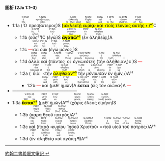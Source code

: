 #### 圖析 (2Jo 1:1–3)

- <rt>1:1a</rt> (<RUBY><ruby><ruby>Ὁ<rt>The</rt></ruby><rt>ὁ</rt></ruby><rt>T-NSM</rt></RUBY> <RUBY><ruby><ruby>πρεσβύτερος<rt>elder,</rt></ruby><rt>πρεσβύτερος</rt></ruby><rt>A-NSM</rt></RUBY>)S <mark>(‹<RUBY><ruby><ruby>ἐκλεκτῇ<rt>To [the] elect</rt></ruby><rt>ἐκλεκτός</rt></ruby><rt>A-DSF</rt></RUBY> <RUBY><ruby><ruby>κυρίᾳ<rt>lady</rt></ruby><rt>Κυρία</rt></ruby><rt>N-DSF</rt></RUBY>› <RUBY><ruby><ruby>καὶ<rt>and</rt></ruby><rt>καί</rt></ruby><rt>CONJ</rt></RUBY> ‹<RUBY><ruby><ruby>τοῖς<rt>to the</rt></ruby><rt>ὁ</rt></ruby><rt>T-DPN</rt></RUBY> <RUBY><ruby><ruby>τέκνοις<rt>children</rt></ruby><rt>τέκνον</rt></ruby><rt>N-DPN</rt></RUBY> <RUBY><ruby><ruby>αὐτῆς<rt>of her,</rt></ruby><rt>αὐτός</rt></ruby><rt>P-GSF</rt></RUBY> › )°¹</mark>C
	- <rt>1:1b</rt> (<RUBY><ruby><ruby>οὓς°¹<rt>whom</rt></ruby><rt>ὅς, ἥ</rt></ruby><rt>R-APM</rt></RUBY>)C (<RUBY><ruby><ruby>ἐγὼ<rt>I</rt></ruby><rt>ἐγώ</rt></ruby><rt>P-1NS</rt></RUBY>)S <RUBY><ruby><ruby><mark><strong>ἀγαπῶ</strong>°²</mark><rt>love</rt></ruby><rt>ἀγαπάω</rt></ruby><rt>V-PAI-1S</rt></RUBY> (<RUBY><ruby><ruby>ἐν<rt>in</rt></ruby><rt>ἐν</rt></ruby><rt>PREP</rt></RUBY> <RUBY><ruby><ruby>ἀληθείᾳ,<rt>truth,</rt></ruby><rt>ἀλήθεια</rt></ruby><rt>N-DSF</rt></RUBY>)A
	- <rt>1:1c</rt> <strong><font color='red'>—</font></strong><RUBY><ruby><ruby>καὶ<rt>and</rt></ruby><rt>καί</rt></ruby><rt>CONJ</rt></RUBY> <RUBY><ruby><ruby>οὐκ<rt>not</rt></ruby><rt>οὐ</rt></ruby><rt>PRT-N</rt></RUBY> (<RUBY><ruby><ruby>ἐγὼ<rt>I</rt></ruby><rt>ἐγώ</rt></ruby><rt>P-1NS</rt></RUBY> <RUBY><ruby><ruby>μόνος,<rt>only,</rt></ruby><rt>μόνος</rt></ruby><rt>A-NSM</rt></RUBY>)S
	- <rt>1:1d</rt> <RUBY><ruby><ruby>ἀλλὰ<rt>but</rt></ruby><rt>ἀλλά</rt></ruby><rt>CONJ</rt></RUBY> <RUBY><ruby><ruby>καὶ<rt>also</rt></ruby><rt>καί</rt></ruby><rt>CONJ</rt></RUBY> {<RUBY><ruby><ruby>πάντες<rt>all</rt></ruby><rt>πᾶς</rt></ruby><rt>A-NPM</rt></RUBY> <RUBY><ruby><ruby>οἱ<rt>those</rt></ruby><rt>ὁ</rt></ruby><rt>T-NPM</rt></RUBY> <RUBY><ruby><ruby><em>ἐγνωκότες</em><rt>already knowing</rt></ruby><rt>γινώσκω</rt></ruby><rt>V-RAP-NPM</rt></RUBY> (<RUBY><ruby><ruby>τὴν<rt>the</rt></ruby><rt>ὁ</rt></ruby><rt>T-ASF</rt></RUBY> <RUBY><ruby><ruby>ἀλήθειαν,<rt>truth —</rt></ruby><rt>ἀλήθεια</rt></ruby><rt>N-ASF</rt></RUBY>)c }S<strong><font color='red'> —</font></strong>
	- <rt>1:2a</rt> (<RUBY><ruby><ruby>διὰ<rt>because of</rt></ruby><rt>διά</rt></ruby><rt>PREP</rt></RUBY> ‹<RUBY><ruby><ruby>τὴν<rt>the</rt></ruby><rt>ὁ</rt></ruby><rt>T-ASF</rt></RUBY> <RUBY><ruby><ruby><mark>ἀλήθειαν°³</mark><rt>truth</rt></ruby><rt>ἀλήθεια</rt></ruby><rt>N-ASF</rt></RUBY> <RUBY><ruby><ruby>τὴν<rt>which</rt></ruby><rt>ὁ</rt></ruby><rt>T-ASF</rt></RUBY> <RUBY><ruby><ruby><em>μένουσαν</em><rt>is abiding</rt></ruby><rt>μένω</rt></ruby><rt>V-PAP-ASF</rt></RUBY> <RUBY><ruby><ruby>ἐν<rt>in</rt></ruby><rt>ἐν</rt></ruby><rt>PREP</rt></RUBY> <RUBY><ruby><ruby>ἡμῖν,<rt>us</rt></ruby><rt>ἐγώ</rt></ruby><rt>P-1DP</rt></RUBY>›)A°²
		- <rt>1:2b</rt> <strong><font color='red'>—</font></strong> <RUBY><ruby><ruby>καὶ<rt>and</rt></ruby><rt>καί</rt></ruby><rt>CONJ</rt></RUBY> (<RUBY><ruby><ruby>μεθ᾽<rt>with</rt></ruby><rt>μετά</rt></ruby><rt>PREP</rt></RUBY> <RUBY><ruby><ruby>ἡμῶν<rt>us</rt></ruby><rt>ἐγώ</rt></ruby><rt>P-1GP</rt></RUBY>)A <RUBY><ruby><ruby><strong>ἔσται</strong><rt>that will be</rt></ruby><rt>εἰμί</rt></ruby><rt>V-FDI-3S°³</rt></RUBY> (<RUBY><ruby><ruby>εἰς<rt>to</rt></ruby><rt>εἰς</rt></ruby><rt>PREP</rt></RUBY> <RUBY><ruby><ruby>τὸν<rt>the</rt></ruby><rt>ὁ</rt></ruby><rt>T-ASM</rt></RUBY> <RUBY><ruby><ruby>αἰῶνα·<rt>age:</rt></ruby><rt>αἰών</rt></ruby><rt>N-ASM</rt></RUBY>)A <strong><font color='red'>—</font></strong>
- ———————————————
- <rt>1:3a</rt> <RUBY><ruby><ruby><mark><strong>ἔσται</strong>°⁴</mark><rt>Will be</rt></ruby><rt>εἰμί</rt></ruby><rt>V-FDI-3S</rt></RUBY> (<RUBY><ruby><ruby>μεθ᾽<rt>with</rt></ruby><rt>μετά</rt></ruby><rt>PREP</rt></RUBY> <RUBY><ruby><ruby>ἡμῶν<rt>us</rt></ruby><rt>ἐγώ</rt></ruby><rt>P-1GP</rt></RUBY>)A°⁴ (<RUBY><ruby><ruby>χάρις<rt>grace,</rt></ruby><rt>χάρις</rt></ruby><rt>N-NSF</rt></RUBY> <RUBY><ruby><ruby>ἔλεος<rt>mercy,</rt></ruby><rt>ἔλεος</rt></ruby><rt>N-NSN</rt></RUBY> <RUBY><ruby><ruby>εἰρήνη<rt>[and] peace</rt></ruby><rt>εἰρήνη</rt></ruby><rt>N-NSF</rt></RUBY>)S 
	- <rt>1:3b</rt> (<RUBY><ruby><ruby>παρὰ<rt>from</rt></ruby><rt>παρά</rt></ruby><rt>PREP</rt></RUBY> <RUBY><ruby><ruby>θεοῦ<rt>God</rt></ruby><rt>θεός</rt></ruby><rt>N-GSM</rt></RUBY> <RUBY><ruby><ruby>πατρὸς<rt>[the] Father</rt></ruby><rt>πατήρ</rt></ruby><rt>N-GSM</rt></RUBY>)A°⁴ 
	- <rt>1:3c</rt> <RUBY><ruby><ruby>καὶ<rt>and</rt></ruby><rt>καί</rt></ruby><rt>CONJ</rt></RUBY> (<RUBY><ruby><ruby>παρὰ<rt>from</rt></ruby><rt>παρά</rt></ruby><rt>PREP</rt></RUBY> ‹<RUBY><ruby><ruby>κυρίου<rt>Lord</rt></ruby><rt>κύριος</rt></ruby><rt>N-GSM</rt></RUBY> <RUBY><ruby><ruby>Ἰησοῦ<rt>Jesus</rt></ruby><rt>Ἰησοῦς</rt></ruby><rt>N-GSM-P</rt></RUBY> <RUBY><ruby><ruby>Χριστοῦ<rt>Christ,</rt></ruby><rt>Χριστός</rt></ruby><rt>N-GSM-T</rt></RUBY>› =‹<RUBY><ruby><ruby>τοῦ<rt>the</rt></ruby><rt>ὁ</rt></ruby><rt>T-GSM</rt></RUBY> <RUBY><ruby><ruby>υἱοῦ<rt>Son</rt></ruby><rt>υἱός</rt></ruby><rt>N-GSM</rt></RUBY> <RUBY><ruby><ruby>τοῦ<rt>of the</rt></ruby><rt>ὁ</rt></ruby><rt>T-GSM</rt></RUBY> <RUBY><ruby><ruby>πατρὸς<rt>Father,</rt></ruby><rt>πατήρ</rt></ruby><rt>N-GSM</rt></RUBY>›)A°⁴
	- <rt>1:3d</rt> (<RUBY><ruby><ruby>ἐν<rt>in</rt></ruby><rt>ἐν</rt></ruby><rt>PREP</rt></RUBY> <RUBY><ruby><ruby>ἀληθείᾳ<rt>truth</rt></ruby><rt>ἀλήθεια</rt></ruby><rt>N-DSF</rt></RUBY> <RUBY><ruby><ruby>καὶ<rt>and</rt></ruby><rt>καί</rt></ruby><rt>CONJ</rt></RUBY> <RUBY><ruby><ruby>ἀγάπῃ.¶<rt>love.</rt></ruby><rt>ἀγάπη</rt></ruby><rt>N-DSF</rt></RUBY>)A°⁴




---
[約翰二書希臘文筆記 ↵](2John-Notes.md)